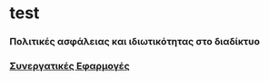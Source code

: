 # test
### Πολιτικές ασφάλειας και ιδιωτικότητας στο διαδίκτυο 
### [Συνεργατικές Εφαρμογές](https://github.com/courses-ionio/msc)
